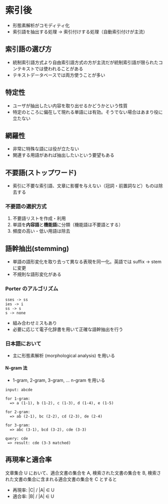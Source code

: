 # 索引後

 * 形態素解析がコモディティ化
 * 索引語を抽出する処理 -> 索引付けする処理（自動索引付けが主流）
 
## 索引語の選び方

 * 統制索引語方式より自由索引語方式の方が主流だが統制索引語が限られたコンテキストでは使われることがある
 * テキストデータベースでは両方使うことが多い
 
## 特定性

 * ユーザが抽出したい内容を取り出せるかどうかという性質
 * 特定のところに偏在して現れる単語には有効。そうでない場合はあまり役に立たない

## 網羅性

 * 非常に特殊な語には役が立たない
 * 関連する用語があれば抽出したいという要望もある
 
## 不要語(ストップワード)

 * 索引に不要な索引語、文章に影響を与えない（冠詞・前置詞など）ものは除去する

### 不要語の選択方式

 1. 不要語リストを作成・利用
 2. 単語を**内容語**と**機能語**に分類（機能語は不要語とする）
 3. 頻度の高い・低い用語は除去
 
## 語幹抽出(stemming)

 * 単語の語形変化を取り去って異なる表現を同一化。英語では suffix -> stem に変更
 * 不規則な語形変化がある

### Porter のアルゴリズム

```
sses -> ss
ies -> i
ss -> s
s -> none
```

 * 組み合わせミスもあり
 * 必要に応じて電子化辞書を用いて正確な語幹抽出を行う

### 日本語において

 * 主に形態素解析 (morphological analysis) を用いる

#### N-gram 法

 * 1-gram, 2-gram, 3-gram, ... n-gram を用いる

```
input: abcde

for 1-gram:
  => a (1-1), b (1-2), c (1-3), d (1-4), e (1-5)

for 2-gram:
  => ab (2-1), bc (2-2), cd (2-3), de (2-4)

for 3-gram:
  => abc (3-1), bcd (3-2), cde (3-3)
  
query: cde
 => result: cde (3-3 matched)
```

## 再現率と適合率

文章集合 U において、適合文書の集合を A, 検索された文書の集合を B, 検索された文書の集合に含まれる適合文書の集合を C とすると

 * 再現率: |C| / |A| ∈ U
 * 適合率: |B| / |A| ∈ U
